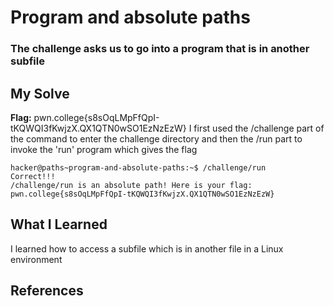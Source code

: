 # Program and absolute paths
### The challenge asks us to go into a program that is in another subfile 


## My Solve
**Flag:** pwn.college{s8sOqLMpFfQpI-tKQWQI3fKwjzX.QX1QTN0wSO1EzNzEzW}
I first used the /challenge part of the command to enter the challenge directory
and then the /run part to invoke the 'run' program which gives the flag



```
hacker@paths~program-and-absolute-paths:~$ /challenge/run
Correct!!!
/challenge/run is an absolute path! Here is your flag:
pwn.college{s8sOqLMpFfQpI-tKQWQI3fKwjzX.QX1QTN0wSO1EzNzEzW}

```

## What I Learned
I learned how to access a subfile which is in another file in a Linux
environment 

## References